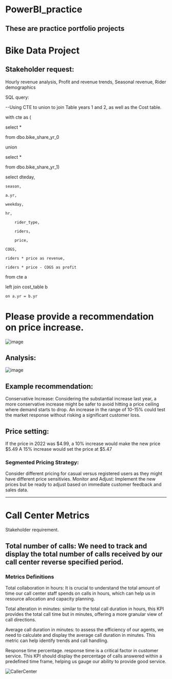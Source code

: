 # PowerBI_practice

## These are practice portfolio projects


# Bike Data Project

## Stakeholder request:

Hourly revenue analysis, Profit and revenue trends, Seasonal revenue, Rider demographics

SQL query:

--Using CTE to union to join Table years 1 and 2, as well as the Cost table.

with cte as (

select *

from dbo.bike_share_yr_0

union

select *

from dbo.bike_share_yr_1)

select 
	dteday, 
 
 	season, 
 
 	a.yr,
  
  	weekday, 
  	
   	hr, 
    
    	rider_type,
     
     	riders,
      	
        price, 
	
 	COGS,
  
	riders * price as revenue,
 
	riders * price - COGS as profit
 
from cte a

left join cost_table b

	on a.yr = b.yr

# Please provide a recommendation on price increase.

![image](https://github.com/BradleyColson/PowerBI_practice/assets/132014177/c2ece381-9329-48b5-917a-0918fe25a94a)

## Analysis:

![image](https://github.com/BradleyColson/PowerBI_practice/assets/132014177/48e2b88c-e4b9-48a9-b9cf-7a5e71862c58)


## Example recommendation:

Conservative Increase: Considering the substantial increase last year, a more conservative increase might be safer to avoid hitting a price ceiling where demand starts to drop.  An increase in the range of 10-15% could test the market response without risking a significant customer loss.

## Price setting: 


If the price in 2022 was $4.99, a 10% increase would make the new price $5.49
A 15% increase would set the price at $5.47

### Segmented Pricing Strategy: 

Consider different pricing for casual versus registered users as they might have different price sensitivies.
Monitor and Adjust: Implement the new prices but be ready to adjust based on immediate customer feedback and sales data.

********************

# Call Center Metrics

Stakeholder requirement.

## Total number of calls: We need to track and display the total number of calls received by our call center reverse specified period.

### Metrics Definitions

Total collaboration in hours: It is crucial to understand the total amount of time our call center staff spends on calls in hours, which can help us in resource allocation and capacity planning.

Total alteration in minutes: similar to the total call duration in hours, this KPI provides the total call time but in minutes, offering a more granular view of call directions.

Average call duration in minutes: to assess the efficiency of our agents, we need to calculate and display the average call duration in minutes. This metric can help identify trends and call handling.

Response time percentage. response time is a critical factor in customer service. This KPI should display the percentage of calls answered within a predefined time frame, helping us gauge our ability to provide good service.


![CallerCenter](https://github.com/BradleyColson/PowerBI_practice/assets/132014177/49beb91a-bd38-4bbd-8ee8-79484f1a10f4)



